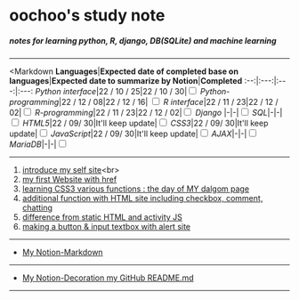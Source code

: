 oochoo's study note
=====================

##### notes for learning python, R, django, DB(SQLite) and machine learning
* * *
<Markdown
**Languages**|**Expected date of completed base on languages**|**Expected date to summarize by Notion**|**Completed**
:--:|:---:|:---:|:---:
*Python interface*|22 / 10 / 25|22 / 10 / 30|<input type="Checkbox">
*Python-programming*|22 / 12 / 08|22 / 12 / 16| <input type="Checkbox">
*R interface*|22 / 11 / 23|22 / 12 / 02|<input type="Checkbox">
*R-programming*|22 / 11 / 23|22 / 12 / 02|<input type="Checkbox">
*Django* |-|-|<input type="Checkbox">
*SQL*|-|-|<input type="Checkbox">
*HTML5*|22 / 09/ 30|It'll keep update|<input type="Checkbox">
*CSS3*|22 / 09/ 30|It'll keep update|<input type="Checkbox">
*JavaScript*|22 / 09/ 30|It'll keep update|<input type="Checkbox">
*AJAX*|-|-|<input type="Checkbox">
*MariaDB*|-|-|<input type="Checkbox">
***
1. [introduce my self site](http://192.168.0.22:8887/HTML%2BCSS%2BJavaScript/introducemyself.html")<br>
2. [my first Website with href](http://192.168.0.22:8887/HTML%2BCSS%2BJavaScript/first_title.html)<br>
3. [learning CSS3 various functions : the day of MY dalgom page](http://192.168.0.22:8887/HTML%2BCSS%2BJavaScript/Start_JaveScript.html)<br>
4. [additional function with HTML site including checkbox, comment, chatting](http://192.168.0.22:8887/HTML%2BCSS%2BJavaScript/secondfile.html)<br>
5. [difference from static HTML and activity JS](http://192.168.0.22:8887/HTML%2BCSS%2BJavaScript/Start_JaveScript.html)<br>
6. [making a button & input textbox with alert site](http://192.168.0.22:8887/HTML%2BCSS%2BJavaScript/make_buttons_by_JS.html)<br>
***
* [My Notion-Markdown](https://efficient-dance-088.notion.site/Markdown-454df33fd27e4832835e8e63ddb8764e)<br>
***
* [My Notion-Decoration my GitHub README.md](https://efficient-dance-088.notion.site/GitHub-README-md-2eb88f38e8204ce79984f4fb2287552e)<br>
***